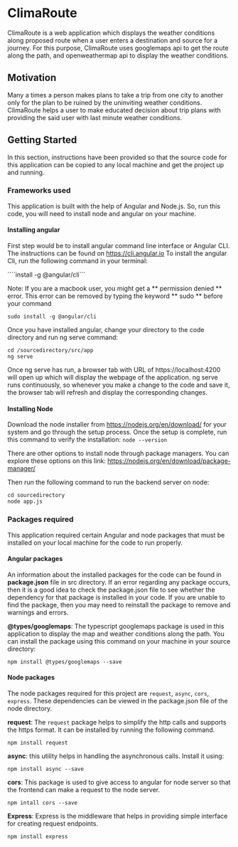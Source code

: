 # ClimaRoute
  ClimaRoute is a web application which displays the weather conditions along proposed route when a user enters a destination and source for a journey. For this purpose, ClimaRoute uses googlemaps api to get the route along the path, and openweathermap api to display the weather conditions.

## Motivation
  Many a times a person makes plans to take a trip from one city to another only for the plan to be ruined by the uninviting weather conditions. ClimaRoute helps a user to make educated decision about trip plans with providing the said user with last minute weather conditions.

## Getting Started
  In this section, instructions have been provided so that the source code for this application can be copied to any local machine and get the project up and running.

### Frameworks used
  This application is built with the help of Angular and Node.js. So, run this code, you will need to install node and angular on your machine.
#### Installing angular
   First step would be to install angular command line interface or Angular CLI. The instructions can be found on https://cli.angular.io
   To install the angular Cli, run the following command in your terminal:

   ````install -g @angular/cli```

   Note: If you are a macbook user, you might get a ** permission denied ** error. This error can be removed by typing the keyword ** sudo ** before your command

   ```sudo install -g @angular/cli```

   Once you have installed angular, change your directory to the code directory and run ng serve command:

```
cd /sourcedirectory/src/app
ng serve
```
Once ng serve has run, a browser tab with URL of https://localhost:4200 will open up which will display the webpage of the application. ng serve runs continuously, so whenever you make a change to the code and save it, the browser tab will refresh and display the corresponding changes.

#### Installing Node

Download the node installer from https://nodejs.org/en/download/ for your system and go through the setup process. Once the setup is complete, run this command to verify the installation:
``` node --version ```

There are other options to install node through package managers. You can explore these options on this link: https://nodejs.org/en/download/package-manager/

Then run the following command to run the backend server on node:

```
cd sourcedirectory
node app.js
```

### Packages required
This application required certain Angular and node packages that must be installed on your local machine for the code to run properly.

#### Angular packages

An information about the installed packages for the code can be found in **package.json** file in src directory. If an error regarding any package occurs, then it is a good idea to check the package.json file to see whether the dependency for that package is installed in your code. If you are unable to find the package, then you may need to reinstall the package to remove and warnings and errors.

**@types/googlemaps**: The typescript googlemaps package is used in this application to display the map and weather conditions along the path. You can install the package using this command on your machine in your source directory:

  ```npm install @types/googlemaps --save```

#### Node packages
 The node packages required for this project are ```request```, ```async```, ```cors```, ```express```. These dependencies can be viewed in the package.json file of the node directory.

 **request**:
 The ```request``` package helps to simplify the http calls and supports the https format. It can be installed by running the following command.

 ```npm install request```

 **async**:
 this utility helps in  handling the asynchronous calls. Install it using:

 ```npm install async --save```

 **cors**: This package is used to give access to angular for node server so that the frontend can make a request to the node server.

 ```npm intall cors --save```

 **Express**: Express is the middleware that helps in providing simple interface for creating request endpoints.

 ```npm install express```
